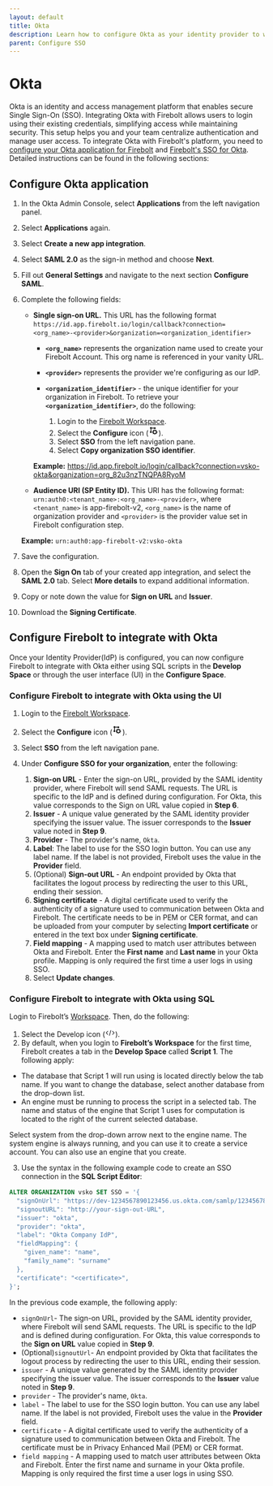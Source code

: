 ```yaml
---
layout: default
title: Okta
description: Learn how to configure Okta as your identity provider to work with SSO authentication for Firebolt. 
parent: Configure SSO
---
```


# Okta

Okta is an identity and access management platform that enables secure Single Sign-On (SSO). Integrating Okta with Firebolt allows users to login using their existing credentials, simplifying access while maintaining security. This setup helps you and your team centralize authentication and manage user access. To integrate Okta with Firebolt's platform, you need to [configure your Okta application for Firebolt](#configure-okta-application) and [Firebolt's SSO for Okta](#configure-okta-application). Detailed instructions can be found in the following sections:

## Configure Okta application
1. In the Okta Admin Console, select **Applications** from the left navigation panel.
2. Select **Applications** again.
3. Select **Create a new app integration**.
4. Select **SAML 2.0** as the sign-in method and choose **Next**.
5. Fill out **General Settings** and navigate to the next section **Configure SAML**.
6. Complete the following fields:
    -  **Single sign-on URL.** 
   This URL has the following format `https://id.app.firebolt.io/login/callback?connection=<org_name>-<provider>&organization=<organization_identifier>` 
        * **`<org_name>`** represents the organization name used to create your Firebolt Account. This org name is referenced in your vanity URL.  
        * **`<provider>`** represents the provider we're configuring as our IdP.
        * **`<organization_identifier>`** - the unique identifier for your organization in Firebolt. To retrieve your **`<organization_identifier>`**, do the following:

            1. Login to the [Firebolt Workspace](https://go.firebolt.io/signup).
            2. Select the **Configure** icon (<img src="../../../assets/images/configure-icon.png" alt="The Firebolt Configure Space icon." width="20">).
            3. Select **SSO** from the left navigation pane.
            4. Select **Copy organization SSO identifier**. 

        **Example:** https://id.app.firebolt.io/login/callback?connection=vsko-okta&organization=org_82u3nzTNQPA8RyoM
    - **Audience URI (SP Entity ID).** 
    This URI has the following format: `urn:auth0:<tenant_name>:<org_name>-<provider>`, where `<tenant_name>` is app-firebolt-v2, `<org_name>` is the name of organization provider and `<provider>` is the provider value set in Firebolt configuration step. 

    **Example:** ```urn:auth0:app-firebolt-v2:vsko-okta```
7. Save the configuration.
8. Open the **Sign On** tab of your created app integration, and select the **SAML 2.0** tab. Select **More details** to expand additional information.
9. Copy or note down the value for **Sign on URL** and **Issuer**. 
10. Download the **Signing Certificate**.

## Configure Firebolt to integrate with Okta
Once your Identity Provider(IdP) is configured, you can now configure Firebolt to integrate with Okta either using SQL scripts in the **Develop Space** or through the user interface (UI) in the **Configure Space**.

### Configure Firebolt to integrate with Okta using the UI

1. Login to the [Firebolt Workspace](https://go.firebolt.io/signup).
2. Select the **Configure** icon (<img src="../../../assets/images/configure-icon.png" alt="The Firebolt Configure Space icon." width="20">).
3. Select **SSO** from the left navigation pane.
4. Under **Configure SSO for your organization**, enter the following:

    1. **Sign-on URL** - Enter the sign-on URL, provided by the SAML identity provider, where Firebolt will send SAML requests. The URL is specific to the IdP and is defined during configuration. For Okta, this value corresponds to the Sign on URL value copied in **Step 6**.
    2. **Issuer** - A unique value generated by the SAML identity provider specifying the issuer value. The issuer corresponds to the **Issuer** value noted in **Step 9**.
    3. **Provider** - The provider's name, `Okta`.
    4. **Label**: The label to use for the SSO login button. You can use any label name. If the label is not provided, Firebolt uses the value in the **Provider** field.
    5. (Optional) **Sign-out URL** - An endpoint provided by Okta that facilitates the logout process by redirecting the user to this URL, ending their session.
    6. **Signing certificate** - A digital certificate used to verify the authenticity of a signature used to communication between Okta and Firebolt. The certificate needs to be in PEM or CER format, and can be uploaded from your computer by selecting **Import certificate** or entered in the text box under **Signing certificate**.
    7. **Field mapping** - A mapping used to match user attributes between Okta and Firebolt. Enter the **First name** and **Last name** in your Okta profile.  Mapping is only required the first time a user logs in using SSO. 
    8. Select **Update changes**.

### Configure Firebolt to integrate with Okta using SQL

Login to Firebolt’s [Workspace](https://go.firebolt.io/login). Then, do the following:

1. Select the Develop icon (<img src="../../../assets/images/develop-icon.png" alt="The Firebolt Develop Space icon." width="20">).
2. By default, when you login to **Firebolt’s Workspace** for the first time, Firebolt creates a tab in the **Develop Space** called **Script 1**. The following apply:

  * The database that Script 1 will run using is located directly below the tab name. If you want to change the database, select another database from the drop-down list.
  * An engine must be running to process the script in a selected tab. The name and status of the engine that Script 1 uses for computation is located to the right of the current selected database.

  Select system from the drop-down arrow next to the engine name. The system engine is always running, and you can use it to create a service account. You can also use an engine that you create.

3. Use the syntax in the following example code to create an SSO connection in the **SQL Script Editor**:

```sql
ALTER ORGANIZATION vsko SET SSO = '{
  "signOnUrl": "https://dev-1234567890123456.us.okta.com/samlp/123456789012345678901234567890123",
  "signoutURL": "http://your-sign-out-URL",
  "issuer": "okta",
  "provider": "okta",
  "label": "Okta Company IdP",
  "fieldMapping": {
    "given_name": "name",
    "family_name": "surname"
  },
  "certificate": "<certificate>",
}';
```

In the previous code example, the following apply:
* `signOnUrl`- The sign-on URL, provided by the SAML identity provider, where Firebolt will send SAML requests. The URL is specific to the IdP and is defined during configuration. For Okta, this value corresponds to the **Sign on URL** value copied in **Step 9**.
* (Optional)`signoutUrl`- An endpoint provided by Okta that facilitates the logout process by redirecting the user to this URL, ending their session.
* `issuer` - A unique value generated by the SAML identity provider specifying the issuer value. The issuer corresponds to the **Issuer** value noted in **Step 9**.
* `provider` - The provider's name, `Okta`. 
* `label` - The label to use for the SSO login button. You can use any label name. If the label is not provided, Firebolt uses the value in the **Provider** field. 
* `certificate` - A digital certificate used to verify the authenticity of a signature used to communication between Okta and Firebolt. The certificate must be in Privacy Enhanced Mail (PEM) or CER format.
* `field mapping` - A mapping used to match user attributes between Okta and Firebolt. Enter the first name and surname in your Okta profile.  Mapping is only required the first time a user logs in using SSO.

